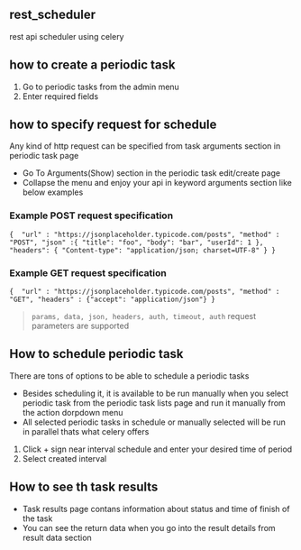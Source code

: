 ## rest_scheduler
rest api scheduler using celery

## how to create a periodic task

1. Go to periodic tasks from the admin menu
2. Enter required fields

## how to specify request for schedule

Any kind of http request can be specified from task arguments section in periodic task page

- Go To Arguments(Show) section in the periodic task edit/create page
- Collapse the menu and enjoy your api in keyword arguments section like below examples

### Example POST request specification

`{ 
"url" : "https://jsonplaceholder.typicode.com/posts",
"method" : "POST",
"json" :{
    "title": "foo",
    "body": "bar",
    "userId": 1
  },
"headers": {
    "Content-type": "application/json; charset=UTF-8"
  }
}`

### Example GET request specification

`{ 
"url" : "https://jsonplaceholder.typicode.com/posts",
"method" : "GET",
"headers" : {"accept": "application/json"}
}`

> `params, data, json, headers, auth, timeout, auth` request parameters are supported

## How to schedule periodic task

There are tons of options to be able to schedule a periodic tasks

- Besides scheduling it, it is available to be run manually when you select periodic task from the periodic task lists page and run it manually from the action dorpdown menu
- All selected periodic tasks in schedule or manually selected will be run in parallel thats what celery offers

1. Click + sign near interval schedule and enter your desired time of period
2. Select created interval

## How to see th task results

- Task results page contans information about status and time of finish of the task
- You can see the return data when you go into the result details from result data section
